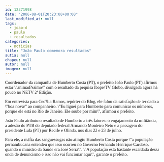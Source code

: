 ```yaml
---
id: 12371998
date: "2006-08-01T20:23:00+00:00"
last_modified_at: null
tags:
  - joao-d
  - paulo
  - resultados
categories:
  - noticias
title: "João Paulo comemora resultados"
sutia: null
chapeu: null
autor: null
imagem: null
---
```

<p><P><FONT face=Verdana>Coordenador da campanha de Humberto Costa (PT), o prefeito João Paulo (PT) afirmou estar \"animad?ssimo\" com o resultado da pequisa Ibope/TV Globo, divulgada agora há pouco no NETV 2ª Edição. </FONT></P></p>
<p><P><FONT face=Verdana>Em entrevista para Cec?lia Ramos, repórter do Blog, ele falou da satisfação de ter dado a \"boa nova\" ao companheiro. \"Eu liguei para Humberto para comunicar os números, porque ele está no Rio de Janeiro. Ele soube por mim\", afirmou o prefeito. </FONT></P></p>
<p><P><FONT face=Verdana>João Paulo atribuiu o resultado de Humberto a três fatores: o engajamento da militância, a adesão do PTB do deputado federal Armando Monteiro Neto e a passagem do presidente Lula (PT) por Recife e Olinda, nos dias 22 e 23 de julho. </FONT></P></p>
<p><P><FONT face=Verdana>Para ele, a máfia das sanguessugas não atingiu Humberto Costa porque \"a população pernambucana entendeu que isso ocorreu no Governo Fernando Henrique Cardoso, quando o ministro da Saúde era José Serra\". \"A população está bastante escaldada dessa onda de denuncismo e isso não vai funcionar aqui\", garante o prefeito.</FONT></P> </p>
